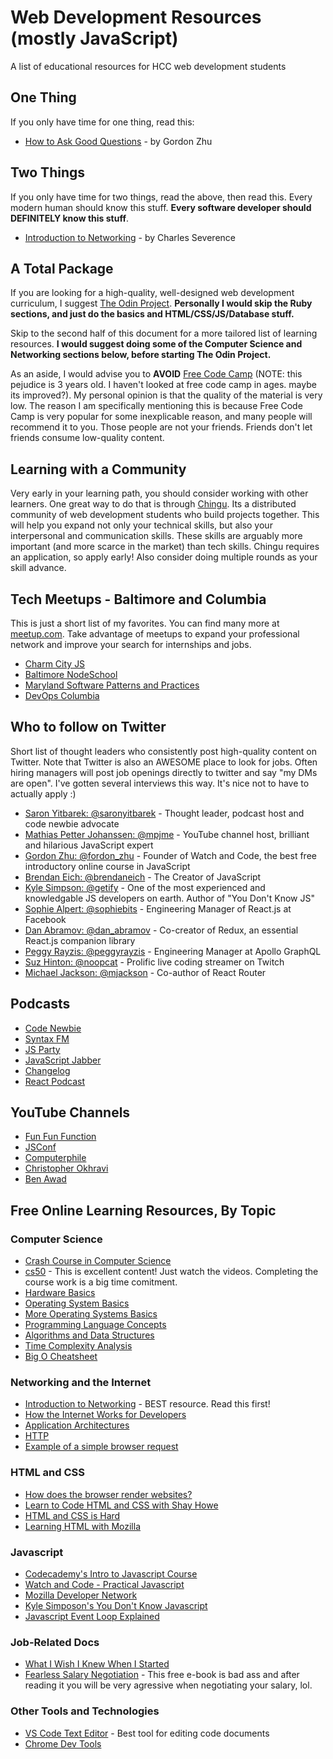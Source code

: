 # Web Development Resources (mostly JavaScript)
A list of educational resources for HCC web development students

## One Thing
If you only have time for one thing, read this:

- [How to Ask Good Questions](https://medium.com/@gordon_zhu/how-to-be-great-at-asking-questions-e37be04d0603) - by Gordon Zhu

## Two Things
If you only have time for two things, read the above, then read this. Every modern human should know this stuff. **Every software developer should DEFINITELY know this stuff**.
- [Introduction to Networking](http://do1.dr-chuck.net/net-intro/EN_us/net-intro.pdf) - by Charles Severence

## A Total Package
If you are looking for a high-quality, well-designed web development curriculum, I suggest [The Odin Project](https://www.theodinproject.com/courses). **Personally I would skip the Ruby sections, and just do the basics and HTML/CSS/JS/Database stuff.**

Skip to the second half of this document for a more tailored list of learning resources. **I would suggest doing some of the Computer Science and Networking sections below, before starting The Odin Project.**

As an aside, I would advise you to **AVOID** [Free Code Camp](https://www.freecodecamp.org) (NOTE: this pejudice is 3 years old. I haven't looked at free code camp in ages. maybe its improved?). My personal opinion is that the quality of the material is very low. The reason I am specifically mentioning this is because Free Code Camp is very popular for some inexplicable reason, and many people will recommend it to you. Those people are not your friends. Friends don't let friends consume low-quality content.

## Learning with a Community
Very early in your learning path, you should consider working with other learners. One great way to do that is through [Chingu](https://chingu.io/). Its a distributed community of web development students who build projects together. This will help you expand not only your technical skills, but also your interpersonal and communication skills. These skills are arguably more important (and more scarce in the market) than tech skills. Chingu requires an application, so apply early! Also consider doing multiple rounds as your skill advance.

## Tech Meetups - Baltimore and Columbia
This is just a short list of my favorites. You can find many more at [meetup.com](http://www.meetup.com). Take advantage of meetups to expand your professional network and improve your search for internships and jobs.

- [Charm City JS](http://charmcityjs.com/)
- [Baltimore NodeSchool](https://nodeschool.io/baltimore/)
- [Maryland Software Patterns and Practices](https://www.meetup.com/Maryland-Software-Patterns-Practices/)
- [DevOps Columbia](https://www.meetup.com/devops-columbia/)

## Who to follow on Twitter
Short list of thought leaders who consistently post high-quality content on Twitter. Note that Twitter is also an AWESOME place to look for jobs. Often hiring managers will post job openings directly to twitter and say "my DMs are open". I've gotten several interviews this way. It's nice not to have to actually apply :)

- [Saron Yitbarek: @saronyitbarek](https://twitter.com/saronyitbarek) - Thought leader, podcast host and code newbie advocate
- [Mathias Petter Johanssen: @mpjme](https://twitter.com/mpjme) - YouTube channel host, brilliant and hilarious JavaScript expert
- [Gordon Zhu: @fordon_zhu](https://twitter.com/gordon_zhu) - Founder of Watch and Code, the best free introductory online course in JavaScript
- [Brendan Eich: @brendaneich](https://twitter.com/BrendanEich) - The Creator of JavaScript
- [Kyle Simpson: @getify](https://twitter.com/getify) - One of the most experienced and knowledgable JS developers on earth. Author of "You Don't Know JS"
- [Sophie Alpert: @sophiebits](https://twitter.com/sophiebits) - Engineering Manager of React.js at Facebook
- [Dan Abramov: @dan_abramov](https://twitter.com/dan_abramov) - Co-creator of Redux, an essential React.js companion library
- [Peggy Rayzis: @peggyrayzis](https://twitter.com/peggyrayzis) - Engineering Manager at Apollo GraphQL
- [Suz Hinton: @noopcat](https://twitter.com/noopkat) - Prolific live coding streamer on Twitch
- [Michael Jackson: @mjackson](https://twitter.com/mjackson) - Co-author of React Router

## Podcasts

- [Code Newbie](https://www.codenewbie.org/)
- [Syntax FM](https://syntax.fm/)
- [JS Party](https://changelog.com/jsparty)
- [JavaScript Jabber](https://devchat.tv/js-jabber/)
- [Changelog](https://changelog.com/podcast)
- [React Podcast](https://reactpodcast.simplecast.fm/)

## YouTube Channels

- [Fun Fun Function](https://www.youtube.com/channel/UCO1cgjhGzsSYb1rsB4bFe4Q)
- [JSConf](https://www.youtube.com/user/jsconfeu)
- [Computerphile](https://www.youtube.com/user/Computerphile)
- [Christopher Okhravi](https://www.youtube.com/channel/UCbF-4yQQAWw-UnuCd2Azfzg)
- [Ben Awad](https://www.youtube.com/user/99baddawg)

## Free Online Learning Resources, By Topic

### Computer Science
- [Crash Course in Computer Science](https://www.youtube.com/watch?v=tpIctyqH29Q&list=PL8dPuuaLjXtNlUrzyH5r6jN9ulIgZBpdo)
- [cs50](https://www.edx.org/course/cs50s-introduction-computer-science-harvardx-cs50x) - This is excellent content! Just watch the videos. Completing the course work is a big time comitment.
- [Hardware Basics](https://www.youtube.com/watch?v=9-KUm9YpPm0&list=PLAF8648427BB68706)
- [Operating System Basics](https://www.youtube.com/watch?v=9GDX-IyZ_C8&list=PLIbUZ3URbL0Gqn0q2-MYJd-3nv6zw7GCQ)
- [More Operating Systems Basics](https://www.youtube.com/watch?v=OJy9C5Gn4Sc)
- [Programming Language Concepts](https://www.youtube.com/watch?v=vjtywpx2SDY&list=PL7141DE955793D3F0)
- [Algorithms and Data Structures](https://www.youtube.com/watch?v=bum_19loj9A&list=PLBZBJbE_rGRV8D7XZ08LK6z-4zPoWzu5H)
- [Time Complexity Analysis](https://discrete.gr/complexity/)
- [Big O Cheatsheet](http://bigocheatsheet.com/)

### Networking and the Internet
- [Introduction to Networking](http://do1.dr-chuck.net/net-intro/EN_us/net-intro.pdf) - BEST resource. Read this first!
- [How the Internet Works for Developers](https://www.youtube.com/watch?v=e4S8zfLdLgQ&t=)
- [Application Architectures](https://www.youtube.com/watch?v=iyES7UwJfvw)
- [HTTP](https://developer.mozilla.org/en-US/docs/Web/HTTP/Basics_of_HTTP)
- [Example of a simple browser request](https://www.youtube.com/watch?v=rKpqmXYUWaQ)

### HTML and CSS
- [How does the browser render websites?](https://www.youtube.com/watch?v=SmE4OwHztCc)
- [Learn to Code HTML and CSS with Shay Howe](https://learn.shayhowe.com/)
- [HTML and CSS is Hard](https://internetingishard.com/html-and-css/)
- [Learning HTML with Mozilla](https://developer.mozilla.org/en-US/docs/Learn/HTML)

### Javascript
- [Codecademy's Intro to Javascript Course](https://www.codecademy.com/learn/introduction-to-javascript)
- [Watch and Code - Practical Javascript](https://watchandcode.com/p/practical-javascript)
- [Mozilla Developer Network](https://developer.mozilla.org/en-US/docs/Web/JavaScript)
- [Kyle Simposon's You Don't Know Javascript](https://github.com/getify/You-Dont-Know-JS)
- [Javascript Event Loop Explained](https://www.youtube.com/watch?v=8aGhZQkoFbQ)

### Job-Related Docs
- [What I Wish I Knew When I Started](https://lifehacker.com/what-i-wish-i-knew-when-i-started-my-career-as-a-softwa-1681002791)
- [Fearless Salary Negotiation](https://fearlesssalarynegotiation.com/book/) - This free e-book is bad ass and after reading it you will be very agressive when negotiating your salary, lol.

### Other Tools and Technologies
- [VS Code Text Editor](https://code.visualstudio.com/) - Best tool for editing code documents
- [Chrome Dev Tools](https://developers.google.com/web/tools/chrome-devtools/)
